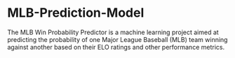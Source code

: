 # MLB-Prediction-Model
The MLB Win Probability Predictor is a machine learning project aimed at predicting the probability of one Major League Baseball (MLB) team winning against another based on their ELO ratings and other performance metrics.
